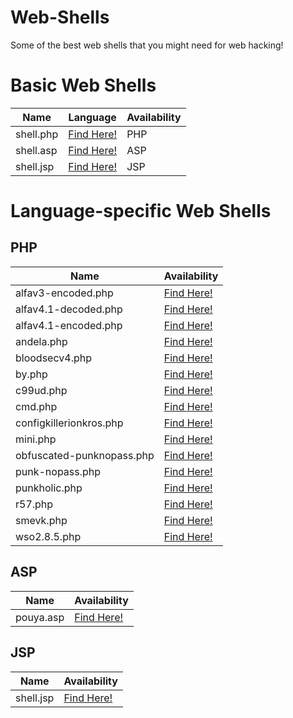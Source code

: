 # Web-Shells
Some of the best web shells that you might need for web hacking!

# Basic Web Shells
| Name | Language | Availability |
|------|------|------|
| shell.php | [Find Here!](https://github.com/TheBinitGhimire/Web-Shells/blob/master/shell.php) | PHP |
| shell.asp | [Find Here!](https://github.com/TheBinitGhimire/Web-Shells/blob/master/shell.asp) | ASP |
| shell.jsp  | [Find Here!](https://github.com/TheBinitGhimire/Web-Shells/blob/master/shell.jsp) | JSP |

# Language-specific Web Shells

## PHP
| Name | Availability |
|------|------|
|  alfav3-encoded.php  | [Find Here!](https://github.com/TheBinitGhimire/Web-Shells/blob/master/PHP/alfa/alfav3-encoded.php) |
|  alfav4.1-decoded.php  | [Find Here!](https://github.com/TheBinitGhimire/Web-Shells/blob/master/PHP/alfa/alfav4.1-decoded.php) |
|  alfav4.1-encoded.php  | [Find Here!](https://github.com/TheBinitGhimire/Web-Shells/blob/master/PHP/alfa/alfav4.1-encoded.php) |
|  andela.php  | [Find Here!](https://github.com/TheBinitGhimire/Web-Shells/blob/master/PHP/andela.php) |
|  bloodsecv4.php  | [Find Here!](https://github.com/TheBinitGhimire/Web-Shells/blob/master/PHP/bloodsecv4.php) |
|  by.php  | [Find Here!](https://github.com/TheBinitGhimire/Web-Shells/blob/master/PHP/by.php) |
|  c99ud.php  | [Find Here!](https://github.com/TheBinitGhimire/Web-Shells/blob/master/PHP/c99ud.php) |
|  cmd.php  | [Find Here!](https://github.com/TheBinitGhimire/Web-Shells/blob/master/PHP/cmd.php) |
|  configkillerionkros.php  | [Find Here!](https://github.com/TheBinitGhimire/Web-Shells/blob/master/PHP/configkillerionkros.php) |
|  mini.php  | [Find Here!](https://github.com/TheBinitGhimire/Web-Shells/blob/master/PHP/mini.php) |
|  obfuscated-punknopass.php  | [Find Here!](https://github.com/TheBinitGhimire/Web-Shells/blob/master/PHP/obfuscated-punknopass.php) |
|  punk-nopass.php  | [Find Here!](https://github.com/TheBinitGhimire/Web-Shells/blob/master/PHP/punk-nopass.php) |
|  punkholic.php  | [Find Here!](https://github.com/TheBinitGhimire/Web-Shells/blob/master/PHP/punkholic.php) |
|  r57.php  | [Find Here!](https://github.com/TheBinitGhimire/Web-Shells/blob/master/PHP/r57.php) |
|  smevk.php  | [Find Here!](https://github.com/TheBinitGhimire/Web-Shells/blob/master/PHP/smevk.php) |
|  wso2.8.5.php  | [Find Here!](https://github.com/TheBinitGhimire/Web-Shells/blob/master/PHP/wso2.8.5.php) |

## ASP
| Name | Availability |
|------|------|
| pouya.asp | [Find Here!](https://github.com/TheBinitGhimire/Web-Shells/blob/master/ASP/pouya.asp) |

## JSP
| Name | Availability |
|------|------|
| shell.jsp | [Find Here!](https://github.com/TheBinitGhimire/Web-Shells/blob/master/JSP/shell.jsp) |
